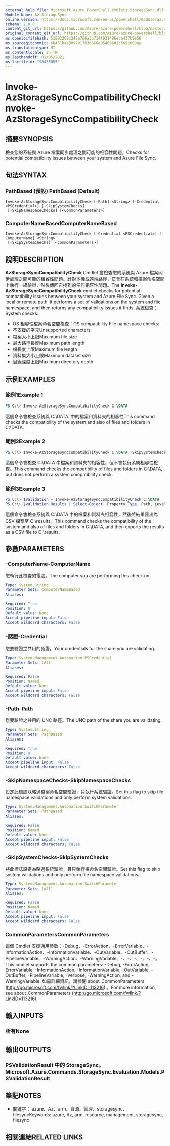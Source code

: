 ```yaml
---
external help file: Microsoft.Azure.PowerShell.Cmdlets.StorageSync.dll-Help.xml
Module Name: Az.StorageSync
online version: https://docs.microsoft.com/en-us/powershell/module/az.storagesync/invoke-azstoragesynccompatibilitycheck
schema: 2.0.0
content_git_url: https://github.com/Azure/azure-powershell/blob/master/src/StorageSync/StorageSync/help/Invoke-AzStorageSyncCompatibilityCheck.md
original_content_git_url: https://github.com/Azure/azure-powershell/blob/master/src/StorageSync/StorageSync/help/Invoke-AzStorageSyncCompatibilityCheck.md
ms.openlocfilehash: 51882269c342e766a3b714f931486eca437b9e58
ms.sourcegitcommit: 68451baa389791703e666d95469602c5652609ee
ms.translationtype: MT
ms.contentlocale: zh-TW
ms.lasthandoff: 01/05/2021
ms.locfileid: "98435855"
---
```

# <span data-ttu-id="f96a5-101">Invoke-AzStorageSyncCompatibilityCheck</span><span class="sxs-lookup"><span data-stu-id="f96a5-101">Invoke-AzStorageSyncCompatibilityCheck</span></span>

## <span data-ttu-id="f96a5-102">摘要</span><span class="sxs-lookup"><span data-stu-id="f96a5-102">SYNOPSIS</span></span>
<span data-ttu-id="f96a5-103">檢查您的系統與 Azure 檔案同步處理之間可能的相容性問題。</span><span class="sxs-lookup"><span data-stu-id="f96a5-103">Checks for potential compatibility issues between your system and Azure File Sync.</span></span>

## <span data-ttu-id="f96a5-104">句法</span><span class="sxs-lookup"><span data-stu-id="f96a5-104">SYNTAX</span></span>

### <span data-ttu-id="f96a5-105">PathBased (預設) </span><span class="sxs-lookup"><span data-stu-id="f96a5-105">PathBased (Default)</span></span>
```
Invoke-AzStorageSyncCompatibilityCheck [-Path] <String> [-Credential <PSCredential>] [-SkipSystemChecks]
 [-SkipNamespaceChecks] [<CommonParameters>]
```

### <span data-ttu-id="f96a5-106">ComputerNameBased</span><span class="sxs-lookup"><span data-stu-id="f96a5-106">ComputerNameBased</span></span>
```
Invoke-AzStorageSyncCompatibilityCheck [-Credential <PSCredential>] [-ComputerName] <String>
 [-SkipSystemChecks] [<CommonParameters>]
```

## <span data-ttu-id="f96a5-107">說明</span><span class="sxs-lookup"><span data-stu-id="f96a5-107">DESCRIPTION</span></span>
<span data-ttu-id="f96a5-108">**AzStorageSyncCompatibilityCheck** Cmdlet 會檢查您的系統與 Azure 檔案同步處理之間可能的相容性問題。針對本機或遠端路徑，它會在系統和檔案命名空間上執行一組驗證，然後傳回它找到的任何相容性問題。</span><span class="sxs-lookup"><span data-stu-id="f96a5-108">The **Invoke-AzStorageSyncCompatibilityCheck** cmdlet checks for potential compatibility issues between your system and Azure File Sync. Given a local or remote path, it performs a set of validations on the system and file namespace, and then returns any compatibility issues it finds.</span></span>
<span data-ttu-id="f96a5-109">系統檢查：</span><span class="sxs-lookup"><span data-stu-id="f96a5-109">System checks:</span></span>
- <span data-ttu-id="f96a5-110">OS 相容性檔案命名空間檢查：</span><span class="sxs-lookup"><span data-stu-id="f96a5-110">OS compatibility File namespace checks:</span></span>
- <span data-ttu-id="f96a5-111">不支援的字元</span><span class="sxs-lookup"><span data-stu-id="f96a5-111">Unsupported characters</span></span>
- <span data-ttu-id="f96a5-112">檔案大小上限</span><span class="sxs-lookup"><span data-stu-id="f96a5-112">Maximum file size</span></span>
- <span data-ttu-id="f96a5-113">最大路徑長度</span><span class="sxs-lookup"><span data-stu-id="f96a5-113">Maximum path length</span></span>
- <span data-ttu-id="f96a5-114">檔長度上限</span><span class="sxs-lookup"><span data-stu-id="f96a5-114">Maximum file length</span></span>
- <span data-ttu-id="f96a5-115">資料集大小上限</span><span class="sxs-lookup"><span data-stu-id="f96a5-115">Maximum dataset size</span></span>
- <span data-ttu-id="f96a5-116">目錄深度上限</span><span class="sxs-lookup"><span data-stu-id="f96a5-116">Maximum directory depth</span></span>

## <span data-ttu-id="f96a5-117">示例</span><span class="sxs-lookup"><span data-stu-id="f96a5-117">EXAMPLES</span></span>

### <span data-ttu-id="f96a5-118">範例1</span><span class="sxs-lookup"><span data-stu-id="f96a5-118">Example 1</span></span>
```powershell
PS C:\> Invoke-AzStorageSyncCompatibilityCheck C:\DATA
```

<span data-ttu-id="f96a5-119">這個命令會檢查系統與 C:\DATA. 中的檔案和資料夾的相容性</span><span class="sxs-lookup"><span data-stu-id="f96a5-119">This command checks the compatibility of the system and also of files and folders in C:\DATA.</span></span>

### <span data-ttu-id="f96a5-120">範例2</span><span class="sxs-lookup"><span data-stu-id="f96a5-120">Example 2</span></span>
```powershell
PS C:\> Invoke-AzStorageSyncCompatibilityCheck C:\DATA -SkipSystemChecks
```

<span data-ttu-id="f96a5-121">這個命令會檢查 C:\DATA 中檔案和資料夾的相容性，但不會執行系統相容性檢查。</span><span class="sxs-lookup"><span data-stu-id="f96a5-121">This command checks the compatibility of files and folders in C:\DATA, but does not perform a system compatibility check.</span></span>

### <span data-ttu-id="f96a5-122">範例3</span><span class="sxs-lookup"><span data-stu-id="f96a5-122">Example 3</span></span>
```powershell
PS C:\> $validation = Invoke-AzStorageSyncCompatibilityCheck C:\DATA
PS C:\> $validation.Results | Select-Object -Property Type, Path, Level, Description, Result | Export-Csv -Path C:\results.csv -Encoding utf8
```

<span data-ttu-id="f96a5-123">這個命令會檢查系統與 C:\DATA 中的檔案和資料夾相容性，然後將結果匯出為 CSV 檔案至 C:\results。</span><span class="sxs-lookup"><span data-stu-id="f96a5-123">This command checks the compatibility of the system and also of files and folders in C:\DATA, and then exports the results as a CSV file to C:\results.</span></span>

## <span data-ttu-id="f96a5-124">參數</span><span class="sxs-lookup"><span data-stu-id="f96a5-124">PARAMETERS</span></span>

### <span data-ttu-id="f96a5-125">-ComputerName</span><span class="sxs-lookup"><span data-stu-id="f96a5-125">-ComputerName</span></span>
<span data-ttu-id="f96a5-126">您執行此檢查的電腦。</span><span class="sxs-lookup"><span data-stu-id="f96a5-126">The computer you are performing this check on.</span></span>

```yaml
Type: System.String
Parameter Sets: ComputerNameBased
Aliases:

Required: True
Position: 0
Default value: None
Accept pipeline input: False
Accept wildcard characters: False
```

### <span data-ttu-id="f96a5-127">-認證</span><span class="sxs-lookup"><span data-stu-id="f96a5-127">-Credential</span></span>
<span data-ttu-id="f96a5-128">您要驗證之共用的認證。</span><span class="sxs-lookup"><span data-stu-id="f96a5-128">Your credentials for the share you are validating.</span></span>

```yaml
Type: System.Management.Automation.PSCredential
Parameter Sets: (All)
Aliases:

Required: False
Position: Named
Default value: None
Accept pipeline input: False
Accept wildcard characters: False
```

### <span data-ttu-id="f96a5-129">-Path</span><span class="sxs-lookup"><span data-stu-id="f96a5-129">-Path</span></span>
<span data-ttu-id="f96a5-130">您要驗證之共用的 UNC 路徑。</span><span class="sxs-lookup"><span data-stu-id="f96a5-130">The UNC path of the share you are validating.</span></span>

```yaml
Type: System.String
Parameter Sets: PathBased
Aliases:

Required: True
Position: 0
Default value: None
Accept pipeline input: False
Accept wildcard characters: False
```

### <span data-ttu-id="f96a5-131">-SkipNamespaceChecks</span><span class="sxs-lookup"><span data-stu-id="f96a5-131">-SkipNamespaceChecks</span></span>
<span data-ttu-id="f96a5-132">設定此標誌以略過檔案命名空間驗證，只執行系統驗證。</span><span class="sxs-lookup"><span data-stu-id="f96a5-132">Set this flag to skip file namespace validations and only perform system validations.</span></span>

```yaml
Type: System.Management.Automation.SwitchParameter
Parameter Sets: PathBased
Aliases:

Required: False
Position: Named
Default value: None
Accept pipeline input: False
Accept wildcard characters: False
```

### <span data-ttu-id="f96a5-133">-SkipSystemChecks</span><span class="sxs-lookup"><span data-stu-id="f96a5-133">-SkipSystemChecks</span></span>
<span data-ttu-id="f96a5-134">將此標誌設定為略過系統驗證，且只執行檔命名空間驗證。</span><span class="sxs-lookup"><span data-stu-id="f96a5-134">Set this flag to skip system validations and only perform file namespace validations.</span></span>

```yaml
Type: System.Management.Automation.SwitchParameter
Parameter Sets: (All)
Aliases:

Required: False
Position: Named
Default value: None
Accept pipeline input: False
Accept wildcard characters: False
```

### <span data-ttu-id="f96a5-135">CommonParameters</span><span class="sxs-lookup"><span data-stu-id="f96a5-135">CommonParameters</span></span>
<span data-ttu-id="f96a5-136">這個 Cmdlet 支援通用參數：-Debug、-ErrorAction、-ErrorVariable、-InformationAction、-InformationVariable、-OutVariable、-OutBuffer、-PipelineVariable、-WarningAction、-WarningVariable、-、-、-、-、-、-。</span><span class="sxs-lookup"><span data-stu-id="f96a5-136">This cmdlet supports the common parameters: -Debug, -ErrorAction, -ErrorVariable, -InformationAction, -InformationVariable, -OutVariable, -OutBuffer, -PipelineVariable, -Verbose, -WarningAction, and -WarningVariable.</span></span> <span data-ttu-id="f96a5-137">如需詳細資訊，請參閱 about_CommonParameters (http://go.microsoft.com/fwlink/?LinkID=113216) 。</span><span class="sxs-lookup"><span data-stu-id="f96a5-137">For more information, see about_CommonParameters (http://go.microsoft.com/fwlink/?LinkID=113216).</span></span>

## <span data-ttu-id="f96a5-138">輸入</span><span class="sxs-lookup"><span data-stu-id="f96a5-138">INPUTS</span></span>

### <span data-ttu-id="f96a5-139">所有</span><span class="sxs-lookup"><span data-stu-id="f96a5-139">None</span></span>

## <span data-ttu-id="f96a5-140">輸出</span><span class="sxs-lookup"><span data-stu-id="f96a5-140">OUTPUTS</span></span>

### <span data-ttu-id="f96a5-141">PSValidationResult 中的 StorageSync。</span><span class="sxs-lookup"><span data-stu-id="f96a5-141">Microsoft.Azure.Commands.StorageSync.Evaluation.Models.PSValidationResult</span></span>

## <span data-ttu-id="f96a5-142">筆記</span><span class="sxs-lookup"><span data-stu-id="f96a5-142">NOTES</span></span>
* <span data-ttu-id="f96a5-143">關鍵字： azure、Az、arm、資源、管理、storagesync、filesync</span><span class="sxs-lookup"><span data-stu-id="f96a5-143">Keywords: azure, Az, arm, resource, management, storagesync, filesync</span></span>

## <span data-ttu-id="f96a5-144">相關連結</span><span class="sxs-lookup"><span data-stu-id="f96a5-144">RELATED LINKS</span></span>
